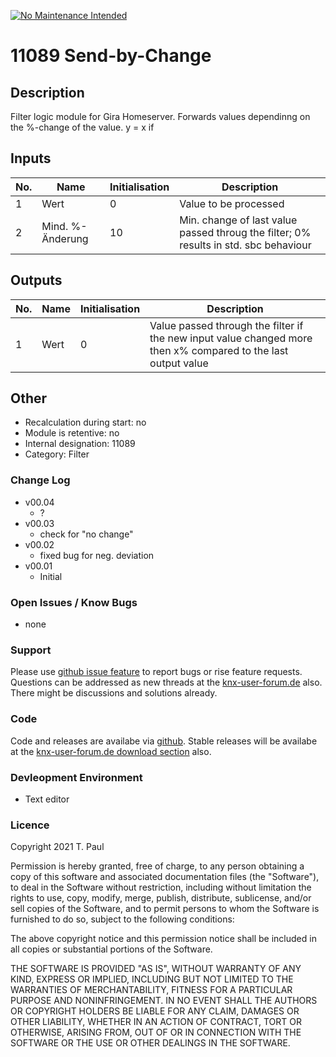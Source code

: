 [![No Maintenance Intended](http://unmaintained.tech/badge.svg)](http://unmaintained.tech/)
# 11089 Send-by-Change

## Description 

Filter logic module for Gira Homeserver. Forwards values dependinng on the %-change of the value.
y = x if 

## Inputs

| No. | Name | Initialisation | Description |
| --- | --- | --- | --- |
| 1 | Wert | 0 | Value to be processed |
| 2 | Mind. %-Änderung | 10 | Min. change of last value passed throug the filter; 0% results in std. sbc behaviour |

## Outputs

| No. | Name | Initialisation | Description |
| --- | --- | --- | --- |
| 1 | Wert | 0 | Value passed through the filter if the new input value changed more then x% compared to the last output value |

## Other

- Recalculation during start: no
- Module is retentive: no
- Internal designation: 11089
- Category: Filter

### Change Log

- v00.04
    - ?
- v00.03
    - check for "no change"
- v00.02
    - fixed bug for neg. deviation
- v00.01
    - Initial

### Open Issues / Know Bugs

- none

### Support

Please use [github issue feature](https://github.com/En3rGy/14108_tibber/issues) to report bugs or rise feature requests.
Questions can be addressed as new threads at the [knx-user-forum.de](https://knx-user-forum.de) also. There might be discussions and solutions already.

### Code

Code and releases are availabe via [github](https://github.com/En3rGy/11089_Send-by-Change). Stable releases will be availabe at the [knx-user-forum.de download section](https://service.knx-user-forum.de/?comm=download) also.


### Devleopment Environment

- Text editor


### Licence

Copyright 2021 T. Paul

Permission is hereby granted, free of charge, to any person obtaining a copy of this software and associated documentation files (the "Software"), to deal in the Software without restriction, including without limitation the rights to use, copy, modify, merge, publish, distribute, sublicense, and/or sell copies of the Software, and to permit persons to whom the Software is furnished to do so, subject to the following conditions:

The above copyright notice and this permission notice shall be included in all copies or substantial portions of the Software.

THE SOFTWARE IS PROVIDED "AS IS", WITHOUT WARRANTY OF ANY KIND, EXPRESS OR IMPLIED, INCLUDING BUT NOT LIMITED TO THE WARRANTIES OF MERCHANTABILITY, FITNESS FOR A PARTICULAR PURPOSE AND NONINFRINGEMENT. IN NO EVENT SHALL THE AUTHORS OR COPYRIGHT HOLDERS BE LIABLE FOR ANY CLAIM, DAMAGES OR OTHER LIABILITY, WHETHER IN AN ACTION OF CONTRACT, TORT OR OTHERWISE, ARISING FROM, OUT OF OR IN CONNECTION WITH THE SOFTWARE OR THE USE OR OTHER DEALINGS IN THE SOFTWARE.
